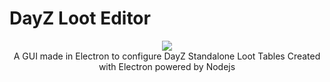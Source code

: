 # DayZ Loot Editor
<p align="center">
  <img src="https://user-images.githubusercontent.com/34726562/148476071-67205782-7264-4bcd-9150-2b6f31e01efb.png" />
 <br>
  A GUI made in Electron to configure DayZ Standalone Loot Tables
 Created with Electron powered by Nodejs
</p>
